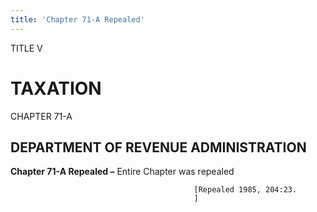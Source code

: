 ```yaml
---
title: 'Chapter 71-A Repealed'
---
```


TITLE V
                                             
TAXATION
========

CHAPTER 71-A
                                             
DEPARTMENT OF REVENUE ADMINISTRATION
------------------------------------

**Chapter 71-A Repealed –** Entire Chapter was repealed


                                             [Repealed 1985, 204:23.
                                             ]
